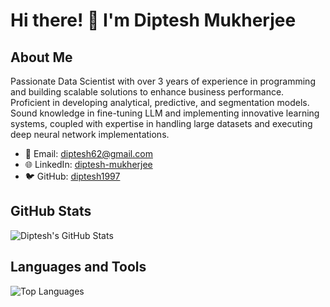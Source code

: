 # Hi there! 👋 I'm Diptesh Mukherjee

## About Me

Passionate Data Scientist with over 3 years of experience in programming and building scalable solutions to enhance business performance. Proficient in developing analytical, predictive, and segmentation models. Sound knowledge in fine-tuning LLM and implementing innovative learning systems, coupled with expertise in handling large datasets and executing deep neural network implementations.

- 📧 Email: diptesh62@gmail.com
- 🌐 LinkedIn: [diptesh-mukherjee](https://linkedin.com/in/diptesh-mukherjee-a1a75813b)
- 🐦 GitHub: [diptesh1997](https://github.com/diptesh1997)

## GitHub Stats

![Diptesh's GitHub Stats](https://github-readme-stats.vercel.app/api?username=diptesh1997&show_icons=true&count_private=true&hide=contribs,issues)

## Languages and Tools

![Top Languages](https://github-readme-stats.vercel.app/api/top-langs/?username=diptesh1997&layout=compact)


